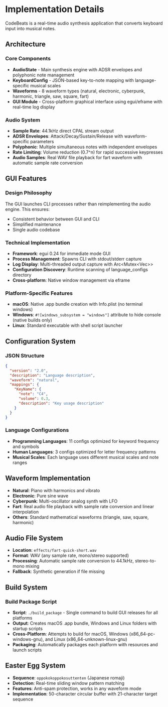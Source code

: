 # Implementation Details

CodeBeats is a real-time audio synthesis application that converts keyboard input into musical notes.

## Architecture

### Core Components
- **AudioState** - Main synthesis engine with ADSR envelopes and polyphonic note management
- **KeyboardConfig** - JSON-based key-to-note mapping with language-specific musical scales
- **Waveforms** - 8 waveform types (natural, electronic, cyberpunk, harmonic, triangle, saw, square, fart)
- **GUI Module** - Cross-platform graphical interface using egui/eframe with real-time log display

### Audio System
- **Sample Rate**: 44.1kHz direct CPAL stream output
- **ADSR Envelopes**: Attack/Decay/Sustain/Release with waveform-specific parameters
- **Polyphonic**: Multiple simultaneous notes with independent envelopes
- **Rate Limiting**: Volume reduction (0.7^n) for rapid successive keypresses
- **Audio Samples**: Real WAV file playback for fart waveform with automatic sample rate conversion

## GUI Features

### Design Philosophy
The GUI launches CLI processes rather than reimplementing the audio engine. This ensures:
- Consistent behavior between GUI and CLI
- Simplified maintenance
- Single audio codebase

### Technical Implementation
- **Framework**: egui 0.24 for immediate mode GUI
- **Process Management**: Spawns CLI with stdout/stderr capture
- **Log Display**: Multi-threaded output capture with Arc<Mutex<Vec<String>>>
- **Configuration Discovery**: Runtime scanning of language_configs directory
- **Cross-platform**: Native window management via eframe

### Platform-Specific Features
- **macOS**: Native .app bundle creation with Info.plist (no terminal windows)
- **Windows**: `#![windows_subsystem = "windows"]` attribute to hide console (native builds only)
- **Linux**: Standard executable with shell script launcher

## Configuration System

### JSON Structure
```json
{
  "version": "2.0",
  "description": "Language description",
  "waveform": "natural",
  "mappings": {
    "KeyName": {
      "note": "C4",
      "volume": 0.3,
      "description": "Key usage description"
    }
  }
}
```

### Language Configurations
- **Programming Languages**: 11 configs optimized for keyword frequency and symbols
- **Human Languages**: 3 configs optimized for letter frequency patterns
- **Musical Scales**: Each language uses different musical scales and note ranges

## Waveform Implementation
- **Natural**: Piano with harmonics and vibrato
- **Electronic**: Pure sine wave
- **Cyberpunk**: Multi-oscillator analog synth with LFO
- **Fart**: Real audio file playback with sample rate conversion and linear interpolation
- **Others**: Standard mathematical waveforms (triangle, saw, square, harmonic)

## Audio File System
- **Location**: `effects/fart-quick-short.wav`
- **Format**: WAV (any sample rate, mono/stereo supported)
- **Processing**: Automatic sample rate conversion to 44.1kHz, stereo-to-mono mixing
- **Fallback**: Synthetic generation if file missing

## Build System

### Build Package Script
- **Script**: `./build_package` - Single command to build GUI releases for all platforms
- **Output**: Creates macOS .app bundle, Windows and Linux folders with startup scripts
- **Cross-Platform**: Attempts to build for macOS, Windows (x86_64-pc-windows-gnu), and Linux (x86_64-unknown-linux-gnu)
- **Packaging**: Automatically packages each platform with resources and launch scripts

## Easter Egg System
- **Sequence**: `oppokokoppokosuttenten` (Japanese romaji)
- **Detection**: Real-time sliding window pattern matching
- **Features**: Anti-spam protection, works in any waveform mode
- **Implementation**: 50-character circular buffer with 21-character target sequence
